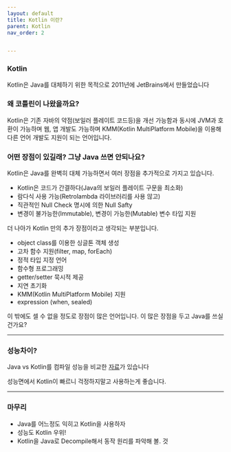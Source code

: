 ```yaml
---
layout: default
title: Kotlin 이란?
parent: Kotlin
nav_order: 2


---
```




### Kotlin

Kotlin은 Java를 대체하기 위한 목적으로 2011년에 JetBrains에서 만들었습니다



### 왜 코틀린이 나왔을까요?

Kotlin은 기존 자바의 약점(보일러 플레이트 코드등)을 개선 가능함과 동시에
JVM과 호환이 가능하며 웹, 앱 개발도 가능하며 KMM(Kotlin MultiPlatform Mobile)을 이용해 
다른 언어 개발도 지원이 되는 언어입니다.



### 어떤 장점이 있길래? 그냥 Java 쓰면 안되나요?

Kotlin은 Java를 완벽히 대체 가능하면서 여러 장점을 추가적으로 가지고 있습니다.

- Kotlin은 코드가 간결하다(Java의 보일러 플레이트 구문을 최소화)
- 람다식 사용 가능(Retrolambda 라이브러리를 사용 않고)
- 직관적인 Null Check 명시에 의한 Null Safty
- 변경이 불가능한(Immutable), 변경이 가능한(Mutable) 변수 타입 지원

더 나아가 Kotlin 만의 추가 장점이라고 생각되는 부분입니다.

- object class를 이용한 싱글톤 객체 생성
- 고차 함수 지원(filter, map, forEach)
- 정적 타입 지정 언어
- 함수형 프로그래밍
- getter/setter 묵시적 제공
- 지연 초기화
- KMM(Kotlin MultiPlatform Mobile) 지원
- expression (when, sealed)

이 밖에도 셀 수 없을 정도로 장점이 많은 언어입니다. 이 많은 장점을 두고 Java를 쓰실건가요?

***

### 성능차이?

Java vs Kotlin를 컴파일 성능을 비교한 [자료](https://medium.com/@johnkorly/kotlin-vs-java-performance-drill-down-which-to-choose-2514bdf91916)가 있습니다

성능면에서 Kotlin이 빠르니 걱정하지말고 사용하는게 좋습니다.

***

### 마무리

- Java를 어느정도 익히고 Kotlin을 사용하자
- 성능도 Kotlin 우위!
- Kotlin을 Java로 Decompile해서 동작 원리를 파악해 볼. 것
